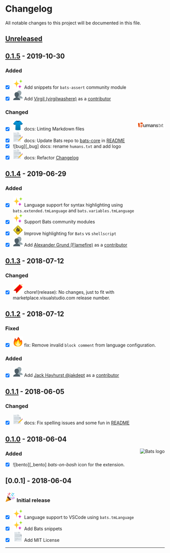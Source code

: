 # Changelog

All notable changes to this project will be documented in this file.

## [Unreleased]

## [0.1.5] - 2019-10-30

### Added

- [x] ![sparkles][_sparkles] Add snippets for `bats-assert` community module
- [x] ![busts_in_silhouette][_busts_in_silhouette] Add [Virgil (virgilwashere)](https://github.com/virgilwashere) as a [contributor]

### Changed

[<img alt="humans.txt" align="right" src="images/humanstxt-isolated-blank.gif">][contributor]

- [x] ![shirt][_shirt] docs: Linting Markdown files
- [x] ![memo][_memo] docs: Update Bats repo to [bats-core] in [README]
- [x] ![bug][_bug] docs: rename `humans.txt` and add logo
- [x] ![memo][_memo] docs: Refactor [Changelog]

## [0.1.4] - 2019-06-29

### Added

- [x] ![sparkles][_sparkles] Language support for syntax highlighting using `bats.extended.tmLanguage` and `bats.variables.tmLanguage`
- [x] ![sparkles][_sparkles] Support Bats community modules
- [x] ![children_crossing][_children_crossing] Improve highlighting for `Bats` vs `shellscript`
- [x] ![busts_in_silhouette][_busts_in_silhouette] Add [Alexander Grund (Flamefire)](https://github.com/Flamefire) as a [contributor]

## [0.1.3] - 2018-07-12

### Changed

- [x] ![bookmark][_bookmark] chore!(release): No changes, just to fit with marketplace.visualstudio.com release number.

## [0.1.2] - 2018-07-12

### Fixed

- [x] ![fire][_fire] fix: Remove invalid `block comment` from language configuration.

### Added

- [x] ![busts_in_silhouette][_busts_in_silhouette] Add [Jack Hayhurst @jakdept](https://github.com/jakdept) as a [contributor]

## [0.1.1] - 2018-06-05

### Changed

- [x] ![memo][_memo] docs: Fix spelling issues and some fun in [README](/README.md)

## [0.1.0] - 2018-06-04

<img alt="Bats logo" align="right" src="icon.png">

### Added

- [x] ![bento][_bento] _bats-on-bash_ icon for the extension.

## [0.0.1] - 2018-06-04

### ![tada][_tada] Initial release

- [x] ![sparkles][_sparkles] Language support to VSCode using `bats.tmLanguage`
- [x] ![sparkles][_sparkles] Add Bats snippets
- [x] ![page_facing_up][_page_facing_up] Add MIT License

---

[README]: <README.md>
[contributor]: <humans.txt>
[Changelog]: <CHANGELOG.md>
[bats-core]: <https://github.com/bats-core/bats-core>
[sBats]: <https://github.com/sstephenson/bats>

[unreleased]: <https://github.com/jetmartin/bats/compare/v0.1.5...HEAD>
[0.1.5]: <https://github.com/jetmartin/bats/compare/v0.1.4...v0.1.5>
[0.1.4]: <https://github.com/jetmartin/bats/compare/v0.1.3...v0.1.4>
[0.1.3]: <https://github.com/jetmartin/bats/compare/v0.1.2...v0.1.3>
[0.1.2]: <https://github.com/jetmartin/bats/compare/v0.1.1...v0.1.2>
[0.1.1]: <https://github.com/jetmartin/bats/compare/v0.1.0...v0.1.1>
[0.1.0]: <https://github.com/jetmartin/bats/compare/v0.0.1...v0.1.0>

[_bento_]: <images/_bento_.png>
[_bookmark]: <images/_bookmark.png>
[_busts_in_silhouette]: <images/_busts_in_silhouette.png>
[_bug_]: <images/_bug_.png>
[_children_crossing]: <images/_children_crossing.png>
[_fire]: <images/_fire.png>
[_memo]: <images/_memo.png>
[_pencil2]: <images/_pencil2.png>
[_page_facing_up]: <images/_page_facing_up.png>
[_shirt]: <images/_shirt.png>
[_sparkles]: <images/_sparkles.png>
[_tada]: <images/_tada.png>